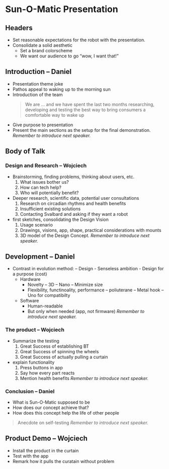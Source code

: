 # Sun-O-Matic Presentation

## Headers

- Set reasonable expectations for the robot with the presentation.
- Consolidate a solid aesthetic
   - Set a brand colorscheme
   - We want our audience to go “wow, I want that!” 

## Introduction – Daniel
- Presentation theme joke
- Pathos appeal to waking up to the morning sun
- Introduction of the team 
   > We are … and we have spent the last two months researching, developing and testing the best way to bring consumers a comfortable way to wake up
- Give purpose to presentation 
- Present the main sections as the setup for the final demonstration.
*Remember to introduce next speaker.*

## Body of Talk

### Design and Research – Wojciech

- Brainstorming, finding problems, thinking about users, etc.
   1. What issues bother us?
   2. How can tech help?
   3. Who will potentially benefit?
- Deeper research, scientific data, potential user consultations
   1. Research on circadian rhythms and health benefits
   2. Insufficient existing solutions
   3. Contacting Svalbard and asking if they want a robot
- first sketches, consolidating the Design Vision
   1. Usage scenario
   2. Drawings, visions, app, shape, practical considerations with mounts
   3. 3D model of the Design Concept.
*Remember to introduce next speaker.*

## Development – Daniel
- Contrast in evolution method:
   – Design 
      - Senseless ambition
      - Design for a purpose (cost)
   - Hardware
      - Novelty 
         – 3D
         – Nano
         – Minimize size
      - Flexibility, functinoality, performance
         – poliuterane 
         – Metal hook
        – Uno for compatibilty
   - Software
      - Human-readable
      - But only when needed (app, not firmware)
*Remember to introduce next speaker.*

### The product – Wojciech

- Summarize the testing
   1. Great Success of establishing BT
   2. Great Success of spinning the wheels
   3. Great Success of actually pulling a curtain
- explain functionality
   1. Press buttons in app
   2. Say how every part reacts
   3. Mention health benefits
*Remember to introduce next speaker.*

### Conclusion – Daniel
- What is Sun-O-Matic supposed to be 
- How does our concept achieve that?
- How does this concept help the life of other people 
> Anecdote on self-testing
*Remember to introduce next speaker.*

## Product Demo – Wojciech
- Install the product in the curtain
- Test with the app
- Remark how it pulls the curatain without problem
